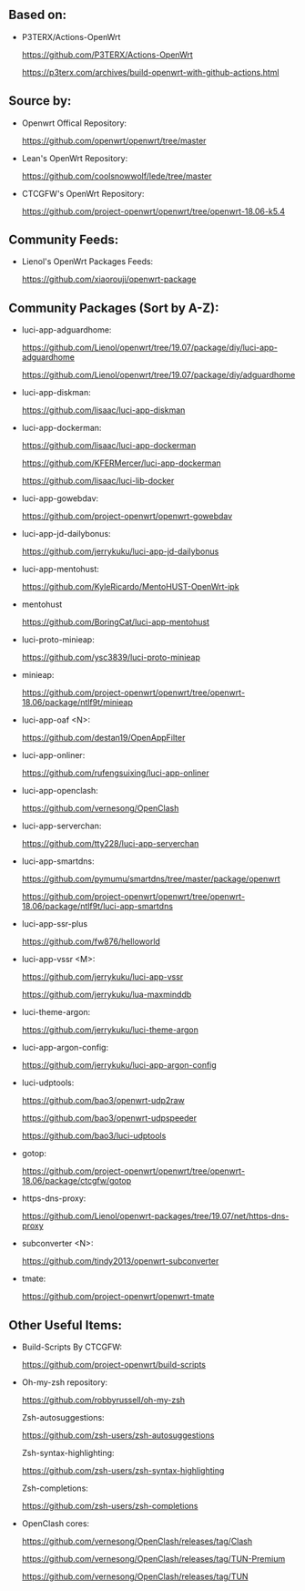 ## Based on:

- P3TERX/Actions-OpenWrt
  
  https://github.com/P3TERX/Actions-OpenWrt
  
  https://p3terx.com/archives/build-openwrt-with-github-actions.html

## Source by:

- Openwrt Offical Repository:

  https://github.com/openwrt/openwrt/tree/master

- Lean's OpenWrt Repository:

  https://github.com/coolsnowwolf/lede/tree/master

- CTCGFW's OpenWrt Repository:
  
  https://github.com/project-openwrt/openwrt/tree/openwrt-18.06-k5.4

## Community Feeds:

- Lienol's OpenWrt Packages Feeds:
  
  https://github.com/xiaorouji/openwrt-package

## Community Packages (Sort by A-Z):

- luci-app-adguardhome:
  
  https://github.com/Lienol/openwrt/tree/19.07/package/diy/luci-app-adguardhome

  https://github.com/Lienol/openwrt/tree/19.07/package/diy/adguardhome
  
- luci-app-diskman:
  
  https://github.com/lisaac/luci-app-diskman
  
- luci-app-dockerman:
  
  https://github.com/lisaac/luci-app-dockerman
  
  https://github.com/KFERMercer/luci-app-dockerman
  
  https://github.com/lisaac/luci-lib-docker
  
- luci-app-gowebdav:
  
  https://github.com/project-openwrt/openwrt-gowebdav
  
- luci-app-jd-dailybonus:
  
  https://github.com/jerrykuku/luci-app-jd-dailybonus
  
- luci-app-mentohust:
  
  https://github.com/KyleRicardo/MentoHUST-OpenWrt-ipk
  
- mentohust

  https://github.com/BoringCat/luci-app-mentohust

- luci-proto-minieap:
  
  https://github.com/ysc3839/luci-proto-minieap
  
- minieap:

  https://github.com/project-openwrt/openwrt/tree/openwrt-18.06/package/ntlf9t/minieap

- luci-app-oaf \<N\>:
  
  https://github.com/destan19/OpenAppFilter
  
- luci-app-onliner:
  
  https://github.com/rufengsuixing/luci-app-onliner
  
- luci-app-openclash:
  
  https://github.com/vernesong/OpenClash
  
- luci-app-serverchan:
  
  https://github.com/tty228/luci-app-serverchan
  
- luci-app-smartdns:
  
  https://github.com/pymumu/smartdns/tree/master/package/openwrt

  https://github.com/project-openwrt/openwrt/tree/openwrt-18.06/package/ntlf9t/luci-app-smartdns
  
- luci-app-ssr-plus
  
  https://github.com/fw876/helloworld
  
- luci-app-vssr \<M\>:
  
  https://github.com/jerrykuku/luci-app-vssr
  
  https://github.com/jerrykuku/lua-maxminddb
  
- luci-theme-argon:
  
  https://github.com/jerrykuku/luci-theme-argon
  
- luci-app-argon-config:

  https://github.com/jerrykuku/luci-app-argon-config

- luci-udptools:
  
  https://github.com/bao3/openwrt-udp2raw
  
  https://github.com/bao3/openwrt-udpspeeder
  
  https://github.com/bao3/luci-udptools
  
- gotop:
  
  https://github.com/project-openwrt/openwrt/tree/openwrt-18.06/package/ctcgfw/gotop
  
- https-dns-proxy:
  
  https://github.com/Lienol/openwrt-packages/tree/19.07/net/https-dns-proxy
  
- subconverter \<N\>:
  
  https://github.com/tindy2013/openwrt-subconverter
  
- tmate:
  
  https://github.com/project-openwrt/openwrt-tmate

## Other Useful Items:

- Build-Scripts By CTCGFW:
  
  https://github.com/project-openwrt/build-scripts
  
- Oh-my-zsh repository:
  
  https://github.com/robbyrussell/oh-my-zsh
  
  Zsh-autosuggestions:
  
  https://github.com/zsh-users/zsh-autosuggestions 
  
  Zsh-syntax-highlighting:

  https://github.com/zsh-users/zsh-syntax-highlighting

  Zsh-completions:

  https://github.com/zsh-users/zsh-completions

- OpenClash cores:
  
  https://github.com/vernesong/OpenClash/releases/tag/Clash
  
  https://github.com/vernesong/OpenClash/releases/tag/TUN-Premium
  
  https://github.com/vernesong/OpenClash/releases/tag/TUN

